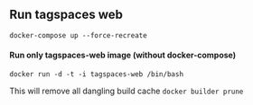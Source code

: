 ## Run tagspaces web
`docker-compose up --force-recreate`

#### Run only tagspaces-web image (without docker-compose)
`docker run -d -t -i tagspaces-web /bin/bash`

This will remove all dangling build cache
`docker builder prune`


  

